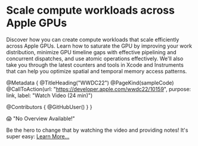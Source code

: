# Scale compute workloads across Apple GPUs

Discover how you can create compute workloads that scale efficiently across Apple GPUs. Learn how to saturate the GPU by improving your work distribution, minimize GPU timeline gaps with effective pipelining and concurrent dispatches, and use atomic operations effectively. We'll also take you through the latest counters and tools in Xcode and Instruments that can help you optimize spatial and temporal memory access patterns.

@Metadata {
   @TitleHeading("WWDC22")
   @PageKind(sampleCode)
   @CallToAction(url: "https://developer.apple.com/wwdc22/10159", purpose: link, label: "Watch Video (24 min)")

   @Contributors {
      @GitHubUser(<replace this with your GitHub handle>)
   }
}

😱 "No Overview Available!"

Be the hero to change that by watching the video and providing notes! It's super easy:
 [Learn More…](https://wwdcnotes.com/documentation/wwdcnotes/contributing)

